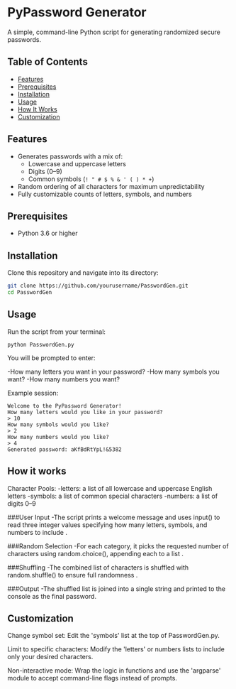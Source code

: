 # PyPassword Generator

A simple, command-line Python script for generating randomized secure passwords.

## Table of Contents

- [Features](#features)  
- [Prerequisites](#prerequisites)  
- [Installation](#installation)  
- [Usage](#usage)  
- [How It Works](#how-it-works)  
- [Customization](#customization)  

## Features

- Generates passwords with a mix of:
  - Lowercase and uppercase letters  
  - Digits (0–9)  
  - Common symbols (`! " # $ % & ' ( ) * +`)  
- Random ordering of all characters for maximum unpredictability  
- Fully customizable counts of letters, symbols, and numbers 

## Prerequisites

- Python 3.6 or higher

## Installation

Clone this repository and navigate into its directory:

```bash
git clone https://github.com/yourusername/PasswordGen.git
cd PasswordGen
```
## Usage

Run the script from your terminal:

```
python PasswordGen.py

```
You will be prompted to enter:

-How many letters you want in your password?
-How many symbols you want?
-How many numbers you want?

Example session:
```
Welcome to the PyPassword Generator!
How many letters would you like in your password?
> 10
How many symbols would you like?
> 2
How many numbers would you like?
> 4
Generated password: aKfBdRtYpL!&5382
```
## How it works

Character Pools:
-letters: a list of all lowercase and uppercase English letters
-symbols: a list of common special characters
-numbers: a list of digits 0–9 

###User Input
-The script prints a welcome message and uses input() to read three integer values specifying how many letters, symbols, and numbers to include .

###Random Selection
-For each category, it picks the requested number of characters using random.choice(), appending each to a list .

###Shuffling
-The combined list of characters is shuffled with random.shuffle() to ensure full randomness .

###Output
-The shuffled list is joined into a single string and printed to the console as the final password. 

## Customization

Change symbol set:
Edit the 'symbols' list at the top of PasswordGen.py.

Limit to specific characters:
Modify the 'letters' or numbers lists to include only your desired characters.

Non-interactive mode:
Wrap the logic in functions and use the 'argparse' module to accept command-line flags instead of prompts.

